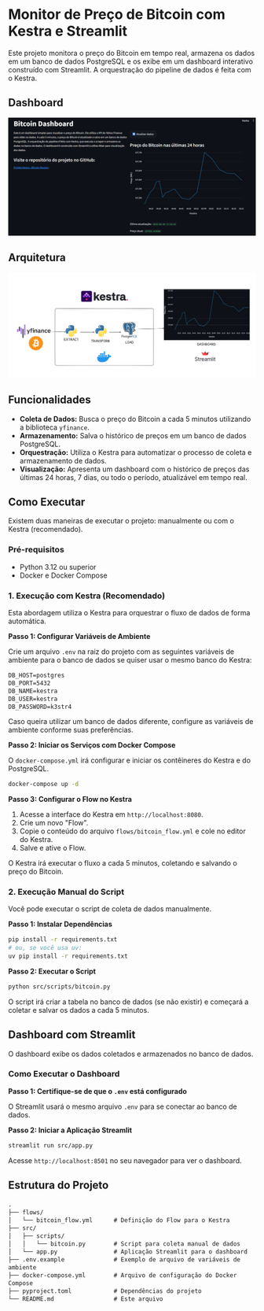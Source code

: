 # Monitor de Preço de Bitcoin com Kestra e Streamlit

Este projeto monitora o preço do Bitcoin em tempo real, armazena os dados em um banco de dados PostgreSQL e os exibe em um dashboard interativo construído com Streamlit. A orquestração do pipeline de dados é feita com o Kestra.

## Dashboard

![Dashboard](img/dashboard.png)

## Arquitetura

![Diagrama](img/diagram.png)

## Funcionalidades

- **Coleta de Dados:** Busca o preço do Bitcoin a cada 5 minutos utilizando a biblioteca `yfinance`.
- **Armazenamento:** Salva o histórico de preços em um banco de dados PostgreSQL.
- **Orquestração:** Utiliza o Kestra para automatizar o processo de coleta e armazenamento de dados.
- **Visualização:** Apresenta um dashboard com o histórico de preços das últimas 24 horas, 7 dias, ou todo o período, atualizável em tempo real.

## Como Executar

Existem duas maneiras de executar o projeto: manualmente ou com o Kestra (recomendado).

### Pré-requisitos

- Python 3.12 ou superior
- Docker e Docker Compose

### 1. Execução com Kestra (Recomendado)

Esta abordagem utiliza o Kestra para orquestrar o fluxo de dados de forma automática.

**Passo 1: Configurar Variáveis de Ambiente**

Crie um arquivo `.env` na raiz do projeto com as seguintes variáveis de ambiente para o banco de dados se quiser usar o mesmo banco do Kestra:

```
DB_HOST=postgres
DB_PORT=5432
DB_NAME=kestra
DB_USER=kestra
DB_PASSWORD=k3str4
```

Caso queira utilizar um banco de dados diferente, configure as variáveis de ambiente conforme suas preferências.

**Passo 2: Iniciar os Serviços com Docker Compose**

O `docker-compose.yml` irá configurar e iniciar os contêineres do Kestra e do PostgreSQL.

```bash
docker-compose up -d
```

**Passo 3: Configurar o Flow no Kestra**

1. Acesse a interface do Kestra em `http://localhost:8080`.
2. Crie um novo "Flow".
3. Copie o conteúdo do arquivo `flows/bitcoin_flow.yml` e cole no editor do Kestra.
4. Salve e ative o Flow.

O Kestra irá executar o fluxo a cada 5 minutos, coletando e salvando o preço do Bitcoin.

### 2. Execução Manual do Script

Você pode executar o script de coleta de dados manualmente.

**Passo 1: Instalar Dependências**

```bash
pip install -r requirements.txt 
# ou, se você usa uv:
uv pip install -r requirements.txt
```

**Passo 2: Executar o Script**

```bash
python src/scripts/bitcoin.py
```

O script irá criar a tabela no banco de dados (se não existir) e começará a coletar e salvar os dados a cada 5 minutos.

## Dashboard com Streamlit

O dashboard exibe os dados coletados e armazenados no banco de dados.

### Como Executar o Dashboard

**Passo 1: Certifique-se de que o `.env` está configurado**

O Streamlit usará o mesmo arquivo `.env` para se conectar ao banco de dados.

**Passo 2: Iniciar a Aplicação Streamlit**

```bash
streamlit run src/app.py
```

Acesse `http://localhost:8501` no seu navegador para ver o dashboard.

## Estrutura do Projeto

```
.
├── flows/
│   └── bitcoin_flow.yml      # Definição do Flow para o Kestra
├── src/
│   ├── scripts/
│   │   └── bitcoin.py        # Script para coleta manual de dados
│   └── app.py                # Aplicação Streamlit para o dashboard
├── .env.example              # Exemplo de arquivo de variáveis de ambiente
├── docker-compose.yml        # Arquivo de configuração do Docker Compose
├── pyproject.toml            # Dependências do projeto
└── README.md                 # Este arquivo
```
